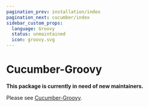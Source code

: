 ```yaml
---
pagination_prev: installation/index
pagination_next: cucumber/index
sidebar_custom_props:
  language: Groovy
  status: unmaintained
  icon: groovy.svg
---
```


# Cucumber-Groovy

**This package is currently in need of new maintainers.**

Please see [Cucumber-Groovy](https://github.com/cucumber/cucumber-jvm-groovy).
